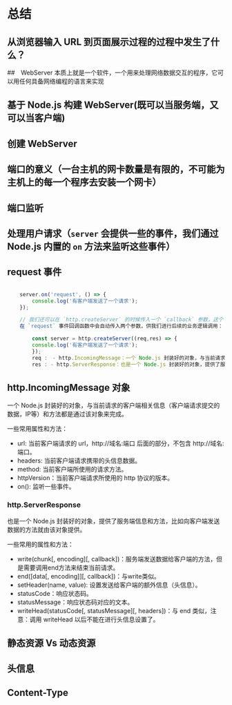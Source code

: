 # 总结

## 从浏览器输入 URL 到页面展示过程的过程中发生了什么？

##　WebServer 本质上就是一个软件，一个用来处理网络数据交互的程序，它可以用任何具备网络编程的语言来实现

## 基于 Node.js 构建 WebServer(既可以当服务端，又可以当客户端)

## 创建 WebServer

## 端口的意义（一台主机的网卡数量是有限的，不可能为主机上的每一个程序去安装一个网卡）

## 端口监听

## 处理用户请求（`server` 会提供一些的事件，我们通过 Node.js 内置的 `on` 方法来监听这些事件）

## request 事件

```js

    server.on('request', () => {
        console.log('有客户端发送了一个请求');
    });

    // 我们还可以在 `http.createServer` 的时候传入一个 `callback` 参数，这个 `callback` 就是 `request` 事件的回调函数。
    在 `request` 事件回调函数中会自动传入两个参数，供我们进行后续的业务逻辑调用：

        const server = http.createServer((req,res) => {
        console.log('有客户端发送了一个请求');
        });
        req :　- http.IncomingMessage：一个 Node.js 封装好的对象，与当前请求的客户端相关信息（客户端请求提交的数据，IP等）和方法都是通过该对象来完成。
        res : - http.ServerResponse：也是一个 Node.js 封装好的对象，提供了服务端信息和方法，比如向客户端发送数据的方法就由该对象提供。

```

## http.IncomingMessage 对象

一个 Node.js 封装好的对象，与当前请求的客户端相关信息（客户端请求提交的数据，IP等）和方法都是通过该对象来完成。

一些常用属性和方法：

- url: 当前客户端请求的 url，http://域名:端口 后面的部分，不包含 http://域名:端口。
- headers: 当前客户端请求携带的头信息数据。
- method: 当前客户端所使用的请求方法。
- httpVersion：当前客户端请求所使用的 http 协议的版本。
- on():  监听一些事件。


### http.ServerResponse

也是一个 Node.js 封装好的对象，提供了服务端信息和方法，比如向客户端发送数据的方法就由该对象提供。

一些常用的属性和方法：

- write(chunk[, encoding][, callback])：服务端发送数据给客户端的方法，但是需要调用end方法来结束当前请求。
- end([data[, encoding]][, callback])：与write类似。
- setHeader(name, value): 设置发送给客户端的额外信息（头信息）。
- statusCode：响应状态码。
- statusMessage：响应状态码对应的文本。
- writeHead(statusCode[, statusMessage][, headers])：与 end 类似，注意：调用 writeHead 以后不能在进行头信息设置了。



## 静态资源 Vs 动态资源

## 头信息

## Content-Type


